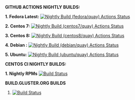 **GITHUB ACTIONS NIGHTLY BUILDS:**

**1. Fedora Latest:** [![Nightly Build (fedora/quay) Actions Status](https://github.com/gluster/Gluster-Builds/actions/workflows/Nightly_Build_Fedora_Latest.yml/badge.svg)](https://github.com/gluster/Gluster-Builds/actions)

**2. Centos 7:** [![Nightly Build (centos7/quay) Actions Status](https://github.com/gluster/Gluster-Builds/actions/workflows/Nightly_Build_Centos7.yml/badge.svg)](https://github.com/gluster/Gluster-Builds/actions)

**3. Centos 8:** [![Nightly Build (centos8/quay) Actions Status](https://github.com/gluster/Gluster-Builds/actions/workflows/Nightly_Build_Centos8.yml/badge.svg)](https://github.com/gluster/Gluster-Builds/actions)

**4. Debian :** [![Nightly Build (debian/quay) Actions Status](https://github.com/gluster/Gluster-Builds/actions/workflows/nightly-build-debian.yml/badge.svg)](https://github.com/gluster/Gluster-Builds/actions)

**5. Ubuntu:** [![Nightly Build (ubuntu/quay) Actions Status](https://github.com/gluster/Gluster-Builds/actions/workflows/nightly-build-ubuntu.yml/badge.svg)](https://github.com/gluster/Gluster-Builds/actions)

**CENTOS CI NIGHTLY BUILDS:**

**1. Nightly RPMs**
[![Build Status](https://ci.centos.org/buildStatus/icon?job=gluster_build-rpms)](https://ci.centos.org/view/Gluster/job/gluster_build-rpms/)

**BUILD.GLUSTER.ORG BUILDS**
1. [![Build Status](https://build.gluster.org/buildStatus/icon?job=32-bit-build-smoke)](https://build.gluster.org/job/32-bit-build-smoke/)
